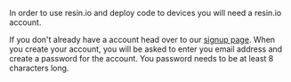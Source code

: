 In order to use resin.io and deploy code to devices you will need a resin.io account.

If you don't already have a account head over to our [signup page][link-to-signup]. When you create your account, you will be asked to enter you email address and create a password for the account. You password needs to be at least 8 characters long.

[link-to-signup]:dashboard.resin.io/signup

